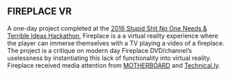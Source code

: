 ## FIREPLACE VR

A one-day project completed at the [2016 Stupid Shit No One Needs & Terrible Ideas Hackathon](http://www.stupidhackathon.com/), Fireplace is a a virtual reality experience where the player can immerse themselves with a TV playing a video of a fireplace. The project is a critique on modern day Fireplace DVD/channel’s uselessness by instantiating this lack of functionality into virtual reality. Fireplace received media attention from [MOTHERBOARD](http://motherboard.vice.com/read/inside-the-stupid-shit-no-one-needs-terrible-ideas-hackathon?utm_source=mbfb) and [Technical.ly](http://technical.ly/brooklyn/2016/02/08/stupid-shit-no-one-needs-and-terrible-ideas-hackathon-projects/).
